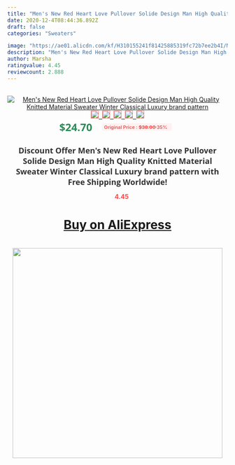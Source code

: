 ```yaml
---
title: "Men's New Red Heart Love Pullover Solide Design Man High Quality Knitted Material Sweater Winter Classical Luxury  brand pattern"
date: 2020-12-4T08:44:36.892Z
draft: false
categories: "Sweaters"

image: "https://ae01.alicdn.com/kf/H310155241f81425885319fc72b7ee2b4I/Men-s-New-Red-Heart-Love-Pullover-Solide-Design-Man-High-Quality-Knitted-Material-Sweater-Winter.jpg"
description: "Men's New Red Heart Love Pullover Solide Design Man High Quality Knitted Material Sweater Winter Classical Luxury  brand pattern"
author: Marsha
ratingvalue: 4.45
reviewcount: 2.888
---
```

<br>
<div style="text-align: center;">
<a href="https://s.click.aliexpress.com/e/_AC7JO9" target="_blank" rel="nofollow noopener noreferrer"><img alt="Men's New Red Heart Love Pullover Solide Design Man High Quality Knitted Material Sweater Winter Classical Luxury  brand pattern" class="magnifier-image" src="https://ae01.alicdn.com/kf/H310155241f81425885319fc72b7ee2b4I/Men-s-New-Red-Heart-Love-Pullover-Solide-Design-Man-High-Quality-Knitted-Material-Sweater-Winter.jpg_640x640.jpg">
<br>
<img style="border:1px solid salmon" src="https://ae01.alicdn.com/kf/H310155241f81425885319fc72b7ee2b4I/Men-s-New-Red-Heart-Love-Pullover-Solide-Design-Man-High-Quality-Knitted-Material-Sweater-Winter.jpg_120x120.jpg">&nbsp;&nbsp;<img style="border:1px solid salmon" src="https://ae01.alicdn.com/kf/Hd113ddf4353944a7b0a3a9a1a67b8000U/Men-s-New-Red-Heart-Love-Pullover-Solide-Design-Man-High-Quality-Knitted-Material-Sweater-Winter.jpg_120x120.jpg">&nbsp;&nbsp;<img style="border:1px solid salmon" src="https://ae01.alicdn.com/kf/H5e998c725e594992b51241cb36e43b79z/Men-s-New-Red-Heart-Love-Pullover-Solide-Design-Man-High-Quality-Knitted-Material-Sweater-Winter.jpg_120x120.jpg">&nbsp;&nbsp;<img style="border:1px solid salmon" src="https://ae01.alicdn.com/kf/Hede85a197ba042b190b339b74569a174r/Men-s-New-Red-Heart-Love-Pullover-Solide-Design-Man-High-Quality-Knitted-Material-Sweater-Winter.jpg_120x120.jpg">&nbsp;&nbsp;<img style="border:1px solid salmon" src="https://ae01.alicdn.com/kf/H6d83584b16b44639a42638081653db81B/Men-s-New-Red-Heart-Love-Pullover-Solide-Design-Man-High-Quality-Knitted-Material-Sweater-Winter.jpg_120x120.jpg"></a></div><br0>
<div style="text-align: center;"><span style="background-color: white; border: 0px; box-sizing: border-box; color: seagreen; display: inline-block; font-family: &quot;open sans&quot; , &quot;arial&quot; , &quot;helvetica&quot; , sans-serif , &quot;heiti&quot;; font-size: 24px; font-stretch: inherit; font-weight: 700; line-height: inherit; margin: 0px 10px 0px 0px; padding: 0px; vertical-align: middle;">$24.70 </span>
<span style="background: rgb(255 , 241 , 241); border-radius: 3px; border: 0px; box-sizing: border-box; color: #ff4747; display: inline-block; font-family: inherit; font-size: 12px; font-stretch: inherit; font-style: inherit; font-variant: inherit; font-weight: 600; line-height: inherit; margin: 0px; padding: 2px 5px; transform: scale(0.9); vertical-align: middle;">Original Price : <b style="text-decoration: line-through;">$38.00 </b> 35%&nbsp;&nbsp;</span></div>
<h1 style="color: #333333; display: inline-block; font-family: &quot;open sans&quot; , &quot;arial&quot; , &quot;helvetica&quot; , sans-serif , &quot;heiti&quot;; font-size: 18px; font-stretch: inherit; font-weight: 700; text-align: center;">Discount Offer Men's New Red Heart Love Pullover Solide Design Man High Quality Knitted Material Sweater Winter Classical Luxury  brand pattern with Free Shipping Worldwide!</h1>
<div style="color: #ff4747; text-align: center;">
<img src="https://4.bp.blogspot.com/-M0ZcTcb-5uY/XleCXlxnR4I/AAAAAAAAAEc/OrjgMkXV1oMQFaCRZj5HQwOCBcu3w1FegCPcBGAYYCw/s1600/star.png" style="height: 15px;">&nbsp;<b>4.45</b></div>
<div class="button_cont" align="center"><a class="buynow_a" href="https://s.click.aliexpress.com/e/_AC7JO9" target="_blank" rel="nofollow noopener noreferrer"><H1>Buy on AliExpress</H1></a></div><br>
<div class="separator" style="clear: both; text-align: center;">
<img src="https://lh3.googleusercontent.com/-pTy5HemUv9M/XlePHvY0dAI/AAAAAAAAAE4/0nX5iRUoIWY8eMW9Dpxeirr157OZliDIgCLcBGAsYHQ/s1600/badge.gif" width="480">
</div>
